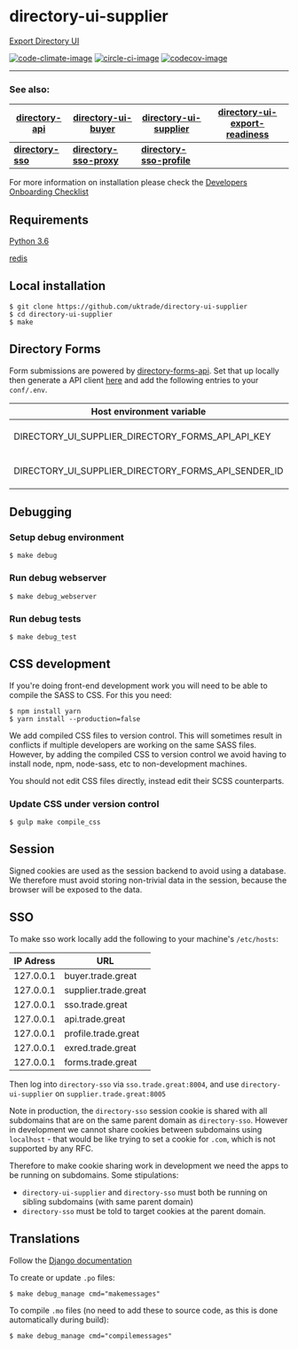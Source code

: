 # directory-ui-supplier
[Export Directory UI](https://www.directory.exportingisgreat.gov.uk/)

[![code-climate-image]][code-climate]
[![circle-ci-image]][circle-ci]
[![codecov-image]][codecov]

---
### See also:
| [directory-api](https://github.com/uktrade/directory-api) | [directory-ui-buyer](https://github.com/uktrade/directory-ui-buyer) | [directory-ui-supplier](https://github.com/uktrade/directory-ui-supplier) | [directory-ui-export-readiness](https://github.com/uktrade/directory-ui-export-readiness) |
| --- | --- | --- | --- |
| **[directory-sso](https://github.com/uktrade/directory-sso)** | **[directory-sso-proxy](https://github.com/uktrade/directory-sso-proxy)** | **[directory-sso-profile](https://github.com/uktrade/directory-sso-profile)** |  |

For more information on installation please check the [Developers Onboarding Checklist](https://uktrade.atlassian.net/wiki/spaces/ED/pages/32243946/Developers+onboarding+checklist)

## Requirements

[Python 3.6](https://www.python.org/downloads/release/python-366/)

[redis](https://redis.io/)


## Local installation

    $ git clone https://github.com/uktrade/directory-ui-supplier
    $ cd directory-ui-supplier
    $ make

## Directory Forms

Form submissions are powered by [directory-forms-api](https://github.com/uktrade/directory-forms-api). Set that up locally then generate a API client [here](http://forms.trade.great:8011/admin/client/client/) and add the following entries to your `conf/.env`.

| Host environment variable                         | Notes                             |
| ------------------------------------------------- | --------------------------------- |
| DIRECTORY_UI_SUPPLIER_DIRECTORY_FORMS_API_API_KEY | Populate from client `access_key` |
| DIRECTORY_UI_SUPPLIER_DIRECTORY_FORMS_API_SENDER_ID   | Populate from client `identifier` |

## Debugging

### Setup debug environment

    $ make debug

### Run debug webserver

    $ make debug_webserver

### Run debug tests

    $ make debug_test

## CSS development

If you're doing front-end development work you will need to be able to compile the SASS to CSS. For this you need:

    $ npm install yarn
    $ yarn install --production=false

We add compiled CSS files to version control. This will sometimes result in conflicts if multiple developers are working on the same SASS files. However, by adding the compiled CSS to version control we avoid having to install node, npm, node-sass, etc to non-development machines.

You should not edit CSS files directly, instead edit their SCSS counterparts.

### Update CSS under version control

	$ gulp make compile_css

## Session

Signed cookies are used as the session backend to avoid using a database. We therefore must avoid storing non-trivial data in the session, because the browser will be exposed to the data.


## SSO
To make sso work locally add the following to your machine's `/etc/hosts`:

| IP Adress | URL                  |
| --------  | -------------------- |
| 127.0.0.1 | buyer.trade.great    |
| 127.0.0.1 | supplier.trade.great |
| 127.0.0.1 | sso.trade.great      |
| 127.0.0.1 | api.trade.great      |
| 127.0.0.1 | profile.trade.great  |
| 127.0.0.1 | exred.trade.great    |
| 127.0.0.1 | forms.trade.great    |

Then log into `directory-sso` via `sso.trade.great:8004`, and use `directory-ui-supplier` on `supplier.trade.great:8005`

Note in production, the `directory-sso` session cookie is shared with all subdomains that are on the same parent domain as `directory-sso`. However in development we cannot share cookies between subdomains using `localhost` - that would be like trying to set a cookie for `.com`, which is not supported by any RFC.

Therefore to make cookie sharing work in development we need the apps to be running on subdomains. Some stipulations:
 - `directory-ui-supplier` and `directory-sso` must both be running on sibling subdomains (with same parent domain)
 - `directory-sso` must be told to target cookies at the parent domain.

## Translations

Follow the <a href="https://docs.djangoproject.com/en/1.9/topics/i18n/translation/#localization-how-to-create-language-files" target="_blank">Django documentation</a>

To create or update `.po` files:

	$ make debug_manage cmd="makemessages"

To compile `.mo` files (no need to add these to source code, as this is done automatically during build):

	$ make debug_manage cmd="compilemessages"


[code-climate-image]: https://codeclimate.com/github/uktrade/directory-ui-supplier/badges/issue_count.svg
[code-climate]: https://codeclimate.com/github/uktrade/directory-ui-supplier

[circle-ci-image]: https://circleci.com/gh/uktrade/directory-ui-supplier/tree/master.svg?style=svg
[circle-ci]: https://circleci.com/gh/uktrade/directory-ui-supplier/tree/master

[codecov-image]: https://codecov.io/gh/uktrade/directory-ui-supplier/branch/master/graph/badge.svg
[codecov]: https://codecov.io/gh/uktrade/directory-ui-supplier
